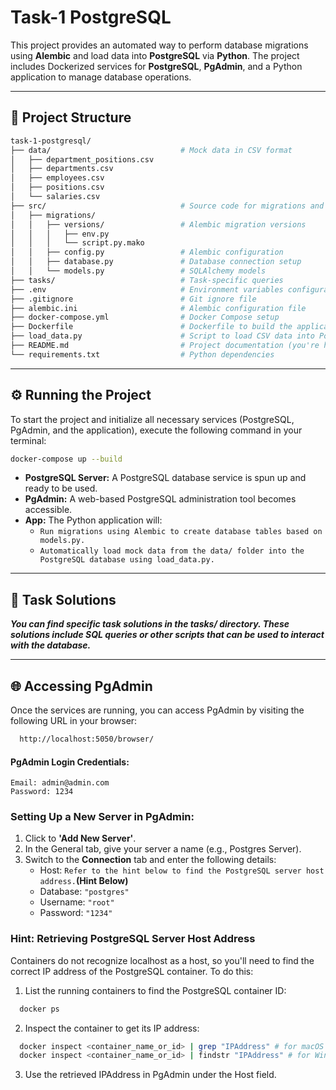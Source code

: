# Task-1 PostgreSQL

This project provides an automated way to perform database migrations using **Alembic** and load data into **PostgreSQL** via **Python**. The project includes Dockerized services for **PostgreSQL**, **PgAdmin**, and a Python application to manage database operations.

---


## 📁 Project Structure

```bash
task-1-postgresql/
├── data/                             # Mock data in CSV format
│   ├── department_positions.csv
│   ├── departments.csv
│   ├── employees.csv
│   ├── positions.csv
│   └── salaries.csv            
├── src/                              # Source code for migrations and models
│   ├── migrations/
│   │   ├── versions/                 # Alembic migration versions
│   │   │   ├── env.py
│   │   │   └── script.py.mako
│   │   ├── config.py                 # Alembic configuration
│   │   ├── database.py               # Database connection setup
│   │   └── models.py                 # SQLAlchemy models
├── tasks/                            # Task-specific queries
├── .env                              # Environment variables configuration
├── .gitignore                        # Git ignore file
├── alembic.ini                       # Alembic configuration file
├── docker-compose.yml                # Docker Compose setup
├── Dockerfile                        # Dockerfile to build the application
├── load_data.py                      # Script to load CSV data into PostgreSQL
├── README.md                         # Project documentation (you're here!)
└── requirements.txt                  # Python dependencies
```

***

## ⚙️ Running the Project
To start the project and initialize all necessary services (PostgreSQL, PgAdmin, and the application), execute the following command in your terminal:
```bash
docker-compose up --build
```
* **PostgreSQL Server:** A PostgreSQL database service is spun up and ready to be used.
* **PgAdmin:** A web-based PostgreSQL administration tool becomes accessible.
* **App:** The Python application will:
  * ``Run migrations using Alembic to create database tables based on models.py.``
  * ``Automatically load mock data from the data/ folder into the PostgreSQL database using load_data.py.``

***

## 📂 Task Solutions
***You can find specific task solutions in the tasks/ directory. These solutions include SQL queries or other scripts 
that can be used to interact with the database.***

***

## 🌐 Accessing PgAdmin
Once the services are running, you can access PgAdmin by visiting the following URL in your browser:

```bash
  http://localhost:5050/browser/
```
#### PgAdmin Login Credentials:
    Email: admin@admin.com 
    Password: 1234


### Setting Up a New Server in PgAdmin:
1. Click to **'Add New Server'**.
2. In the General tab, give your server a name (e.g., Postgres Server).
3. Switch to the **Connection** tab and enter the following details:
   * Host: ``Refer to the hint below to find the PostgreSQL server host address.``**(Hint Below)**
   * Database: ``"postgres"``
   * Username: ``"root"``
   * Password: ``"1234"``


### Hint: Retrieving PostgreSQL Server Host Address
Containers do not recognize localhost as a host, so you'll need to find the correct IP address of the PostgreSQL container. To do this:

1. List the running containers to find the PostgreSQL container ID:
```bash
  docker ps
```
2. Inspect the container to get its IP address:
```bash
  docker inspect <container_name_or_id> | grep "IPAddress" # for macOS & Linux
  docker inspect <container_name_or_id> | findstr "IPAddress" # for Windows
```
3. Use the retrieved IPAddress in PgAdmin under the Host field.
